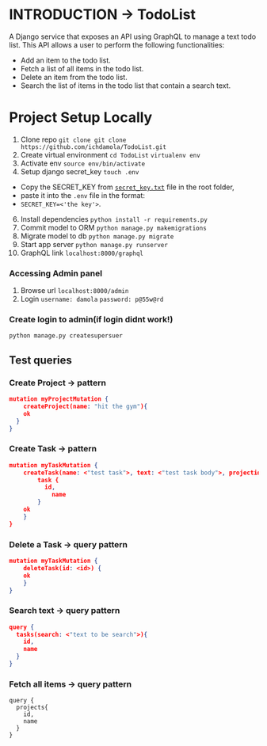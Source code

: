 # INTRODUCTION -> TodoList
A Django service that exposes an API using GraphQL to manage a text todo list.
This API allows a user to perform the following functionalities:

- Add an item to the todo list.
- Fetch a list of all items in the todo list.
- Delete an item from the todo list.
- Search the list of items in the todo list that contain a search text.

# Project Setup Locally
1. Clone repo
```git clone git clone https://github.com/ichdamola/TodoList.git```
2. Create virtual environment
```cd TodoList```
```virtualenv env```
3. Activate env
```source env/bin/activate```
4. Setup django secret_key
```touch .env``` 
- Copy the SECRET_KEY from [```secret_key.txt```](https://github.com/ichdamola/TodoList/blob/main/secret_key.txt) file in the root folder,
- paste it into the ```.env``` file in the format: 
- ```SECRET_KEY=<'the key'>```.
6. Install dependencies
```python install -r requirements.py```
5. Commit model to ORM
```python manage.py makemigrations```
6. Migrate model to db
```python manage.py migrate```
7. Start app server
```python manage.py runserver```
6. GraphQL link
```localhost:8000/graphql```
### Accessing Admin panel
1. Browse url
```localhost:8000/admin```
2. Login
```username: damola```
```password: p@55w@rd```
### Create login to admin(if login didnt work!)
```python manage.py createsupersuer```


## Test queries
### Create Project -> pattern

```json
mutation myProjectMutation {
    createProject(name: "hit the gym"){
    ok
  }  
}
```
### Create Task -> pattern

```json
mutation myTaskMutation {
    createTask(name: <"test task">, text: <"test task body">, projectid: <id>) {
        task {
          id,
        	name
        }
    ok
    }
}
```

### Delete a Task -> query pattern
```json
mutation myTaskMutation {
    deleteTask(id: <id>) {
    ok
    }
}
```

### Search text -> query pattern

```json
query {
  tasks(search: <"text to be search">){
    id,
    name
  }
}
```


### Fetch all items -> query pattern

```
query {
  projects{
    id,
    name
  }
}
```

